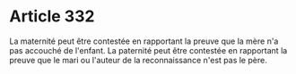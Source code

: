 # Article 332

La maternité peut être contestée en rapportant la preuve que la mère n'a pas accouché de l'enfant.   La paternité peut être contestée en rapportant la preuve que le mari ou l'auteur de la reconnaissance n'est pas le père.